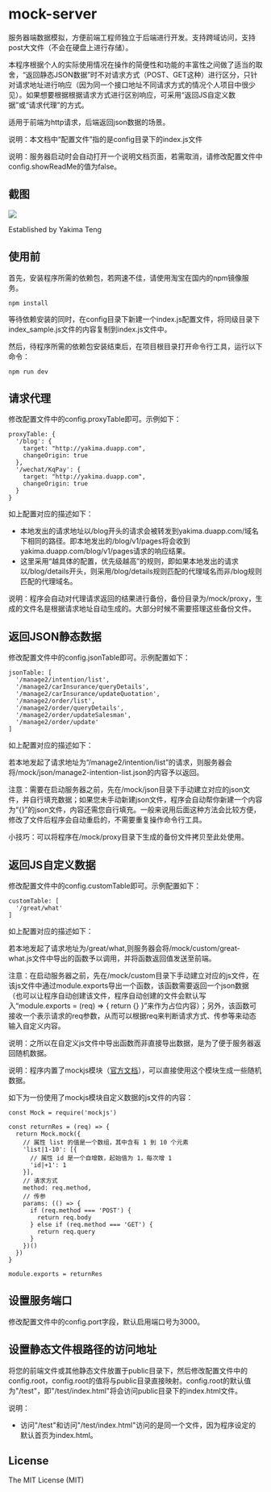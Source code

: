 # mock-server

服务器端数据模拟，方便前端工程师独立于后端进行开发。支持跨域访问，支持post大文件（不会在硬盘上进行存储）。

本程序根据个人的实际使用情况在操作的简便性和功能的丰富性之间做了适当的取舍，“返回静态JSON数据”时不对请求方式（POST、GET这种）进行区分，只针对请求地址进行响应（因为同一个接口地址不同请求方式的情况个人项目中很少见）。如果想要根据根据请求方式进行区别响应，可采用“返回JS自定义数据”或“请求代理”的方式。

适用于前端为http请求，后端返回json数据的场景。

说明：本文档中“配置文件”指的是config目录下的index.js文件

说明：服务器启动时会自动打开一个说明文档页面，若需取消，请修改配置文件中config.showReadMe的值为false。

## 截图

![](https://raw.githubusercontent.com/Yakima-Teng/mock-server/master/screenshots/console.png)

Established by Yakima Teng

## 使用前

首先，安装程序所需的依赖包，若网速不佳，请使用淘宝在国内的npm镜像服务。
```
npm install
```

等待依赖安装的同时，在config目录下新建一个index.js配置文件，将同级目录下index_sample.js文件的内容复制到index.js文件中。

然后，待程序所需的依赖包安装结束后，在项目根目录打开命令行工具，运行以下命令：
```
npm run dev
```

## 请求代理

修改配置文件中的config.proxyTable即可。示例如下：

```
proxyTable: {
  '/blog': {
    target: "http://yakima.duapp.com",
    changeOrigin: true
  },
  '/wechat/KqPay': {
    target: "http://yakima.duapp.com",
    changeOrigin: true
  }
}
```

如上配置对应的描述如下：

- 本地发出的请求地址以/blog开头的请求会被转发到yakima.duapp.com/域名下相同的路径。即本地发出的/blog/v1/pages将会收到yakima.duapp.com/blog/v1/pages请求的响应结果。
- 这里采用“越具体的配置，优先级越高”的规则，即如果本地发出的请求以/blog/details开头，则采用/blog/details规则匹配的代理域名而非/blog规则匹配的代理域名。

说明：程序会自动对代理请求返回的结果进行备份，备份目录为/mock/proxy，生成的文件名是根据请求地址自动生成的。大部分时候不需要搭理这些备份文件。

## 返回JSON静态数据

修改配置文件中的config.jsonTable即可。示例配置如下：

```
jsonTable: [
  '/manage2/intention/list',
  '/manage2/carInsurance/queryDetails',
  '/manage2/carInsurance/updateQuotation',
  '/manage2/order/list',
  '/manage2/order/queryDetails',
  '/manage2/order/updateSalesman',
  '/manage2/order/update'
]
```

如上配置对应的描述如下：

若本地发起了请求地址为“/manage2/intention/list”的请求，则服务器会将/mock/json/manage2-intention-list.json的内容予以返回。

注意：需要在启动服务器之前，先在/mock/json目录下手动建立对应的json文件，并自行填充数据；如果您未手动新建json文件，程序会自动帮你新建一个内容为“{}”的json文件，内容还需您自行填充。一般来说用后面这种方法会比较方便，修改了文件后程序会自动重启的，不需要重复操作命令行工具。

小技巧：可以将程序在/mock/proxy目录下生成的备份文件拷贝至此处使用。

## 返回JS自定义数据

修改配置文件中的config.customTable即可。示例配置如下：

```
customTable: [
  '/great/what'
]
```

如上配置对应的描述如下：

若本地发起了请求地址为/great/what,则服务器会将/mock/custom/great-what.js文件中导出的函数予以调用，并将函数返回值发送至前端。

注意：在启动服务器之前，先在/mock/custom目录下手动建立对应的js文件，在该js文件中通过module.exports导出一个函数，该函数需要返回一个json数据（也可以让程序自动创建该文件，程序自动创建的文件会默认写入“module.exports = (req) => { return {} }”来作为占位内容）；另外，该函数可接收一个表示请求的req参数，从而可以根据req来判断请求方式、传参等来动态输入自定义内容。

说明：之所以在自定义js文件中导出函数而非直接导出数据，是为了便于服务器返回随机数据。

说明：程序内置了mockjs模块（[官方文档](http://mockjs.com/)），可以直接使用这个模块生成一些随机数据。

如下为一份使用了mockjs模块自定义数据的js文件的内容：

```
const Mock = require('mockjs')

const returnRes = (req) => {
  return Mock.mock({
    // 属性 list 的值是一个数组，其中含有 1 到 10 个元素
    'list|1-10': [{
      // 属性 id 是一个自增数，起始值为 1，每次增 1
      'id|+1': 1
    }],
    // 请求方式
    method: req.method,
    // 传参
    params: (() => {
      if (req.method === 'POST') {
        return req.body
      } else if (req.method === 'GET') {
        return req.query
      }
    })()
  })
}

module.exports = returnRes
```

## 设置服务端口

修改配置文件中的config.port字段，默认启用端口号为3000。

## 设置静态文件根路径的访问地址

将您的前端文件或其他静态文件放置于public目录下，然后修改配置文件中的config.root，config.root的值将与public目录直接映射。config.root的默认值为"/test"，即"/test/index.html"将会访问public目录下的index.html文件。

说明：

- 访问"/test"和访问"/test/index.html"访问的是同一个文件，因为程序设定的默认首页为index.html。

## License

The MIT License (MIT)
